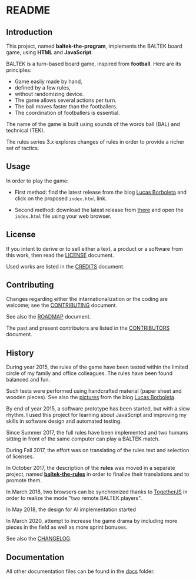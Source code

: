 # README

## Introduction

This project, named **baltek-the-program**, implements the BALTEK board game, using **HTML** and **JavaScript**.

BALTEK is a turn-based board game, inspired from **football**. Here are its principles:

- Game easily made by hand,
- defined by a few rules,
- without randomizing device.
- The game allows several actions per turn.
- The ball moves faster than the footballers.
- The coordination of footballers is essential.

The name of the game is built using sounds of the words ball (BAL) and technical (TEK).

The rules series 3.x explores changes of rules in order to provide a richer set of tactics.

## Usage

In order to play the game:

- First method: find the latest release from the blog [Lucas Borboleta](http://lucas.borboleta.blog.free.fr) and click on the proposed `index.html` link.

- Second method: download the latest release from [there](https://github.com/LucasBorboleta/baltek-the-program/releases) and open the `index.html` file using your web browser.

## License

If you intent to derive or to sell either a text, a product or a software from this work, then read the [LICENSE](./docs/LICENSE.md) document.

Used works are listed in the [CREDITS](./docs/CREDITS.md) document.

## Contributing

Changes regarding either the internationalization or the coding are welcome; see the [CONTRIBUTING](./docs/CONTRIBUTING.md) document.

See also the [ROADMAP](./docs/ROADMAP.md) document.

The past and present contributors are listed in the [CONTRIBUTORS](./docs/CONTRIBUTORS.md) document.

## History

During year 2015, the rules of the game have been tested within the limited circle of my family and office colleagues. The rules have been found balanced and fun.

Such tests were performed using handcrafted material (paper sheet and wooden pieces). See also the [pictures](http://lucas.borboleta.blog.free.fr/public/Baltek/2016-01--Baltek-Prototype-2/Diaporama.htm) from the blog [Lucas Borboleta](http://lucas.borboleta.blog.free.fr).

By end of year 2015, a software prototype has been started, but with a slow rhythm. I used this project for learning about JavaScript and improving my skills in software design and automated testing.

Since Summer 2017, the full rules have been implemented and two humans sitting in front of the same computer can play a BALTEK match.

During Fall 2017, the effort was on translating of the rules text and selection of licenses.

In October 2017, the description of the **rules** was moved in a separate project, named **[baltek-the-rules](https://github.com/LucasBorboleta/baltek-the-rules)** in order to finalize their translations and to promote them.

In March 2018, two browsers can be synchronized thanks to [TogetherJS](https://togetherjs.com/) in order to realize the mode "two remote BALTEK players".

In May 2018, the design for AI implementation started

In March 2020, attempt to increase the game drama by including more pieces in the field as well as more sprint bonuses. 

See also the [CHANGELOG](./docs/CHANGELOG.md).

## Documentation

All other documentation files can be found in the [docs](./docs) folder.

